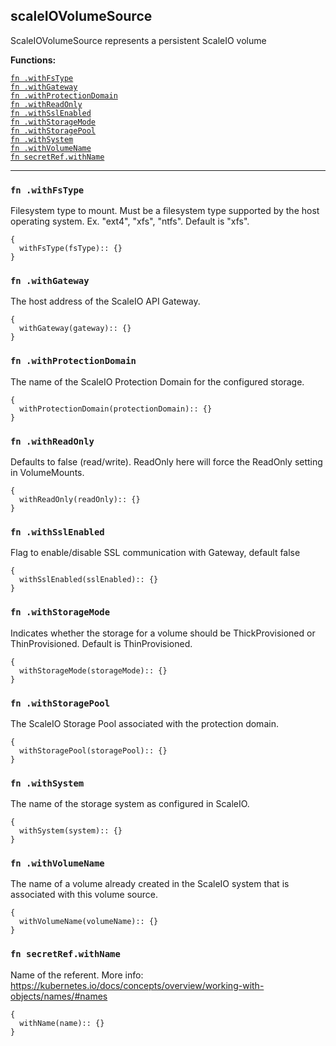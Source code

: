 
## scaleIOVolumeSource
ScaleIOVolumeSource represents a persistent ScaleIO volume

**Functions:**

[`fn .withFsType`](#fn-withfstype)  
[`fn .withGateway`](#fn-withgateway)  
[`fn .withProtectionDomain`](#fn-withprotectiondomain)  
[`fn .withReadOnly`](#fn-withreadonly)  
[`fn .withSslEnabled`](#fn-withsslenabled)  
[`fn .withStorageMode`](#fn-withstoragemode)  
[`fn .withStoragePool`](#fn-withstoragepool)  
[`fn .withSystem`](#fn-withsystem)  
[`fn .withVolumeName`](#fn-withvolumename)  
[`fn secretRef.withName`](#fn-secretrefwithname)  

---


### `fn .withFsType`
Filesystem type to mount. Must be a filesystem type supported by the host operating system. Ex. "ext4", "xfs", "ntfs". Default is "xfs".
```jsonnet
{
  withFsType(fsType):: {}
}
```

### `fn .withGateway`
The host address of the ScaleIO API Gateway.
```jsonnet
{
  withGateway(gateway):: {}
}
```

### `fn .withProtectionDomain`
The name of the ScaleIO Protection Domain for the configured storage.
```jsonnet
{
  withProtectionDomain(protectionDomain):: {}
}
```

### `fn .withReadOnly`
Defaults to false (read/write). ReadOnly here will force the ReadOnly setting in VolumeMounts.
```jsonnet
{
  withReadOnly(readOnly):: {}
}
```

### `fn .withSslEnabled`
Flag to enable/disable SSL communication with Gateway, default false
```jsonnet
{
  withSslEnabled(sslEnabled):: {}
}
```

### `fn .withStorageMode`
Indicates whether the storage for a volume should be ThickProvisioned or ThinProvisioned. Default is ThinProvisioned.
```jsonnet
{
  withStorageMode(storageMode):: {}
}
```

### `fn .withStoragePool`
The ScaleIO Storage Pool associated with the protection domain.
```jsonnet
{
  withStoragePool(storagePool):: {}
}
```

### `fn .withSystem`
The name of the storage system as configured in ScaleIO.
```jsonnet
{
  withSystem(system):: {}
}
```

### `fn .withVolumeName`
The name of a volume already created in the ScaleIO system that is associated with this volume source.
```jsonnet
{
  withVolumeName(volumeName):: {}
}
```

### `fn secretRef.withName`
Name of the referent. More info: https://kubernetes.io/docs/concepts/overview/working-with-objects/names/#names
```jsonnet
{
  withName(name):: {}
}
```

